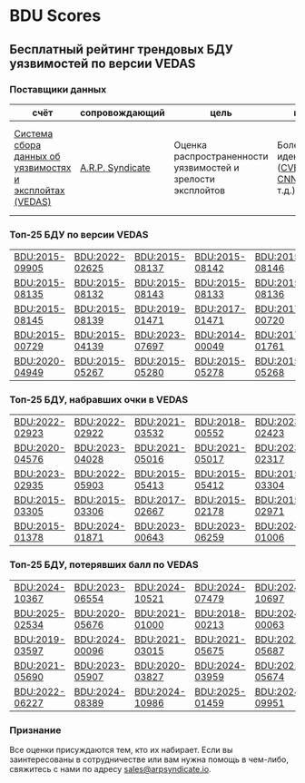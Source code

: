 
# BDU Scores
## Бесплатный рейтинг трендовых БДУ уязвимостей по версии VEDAS

### Поставщики данных
| счёт | cопровождающий | цель | покрытие | определение | частота |
| ----- | ---------- | ------- | -------- | ----------- | --------- |
| [Система сбора данных об уязвимостях и эксплойтах (VEDAS)](https://vedas.arpsyndicate.io) | [A.R.P. Syndicate](https://www.arpsyndicate.io) | Оценка распространенности уязвимостей и зрелости эксплойтов | Более 50 идентификаторов ([CVE](https://github.com/ARPSyndicate/cve-scores), [EUVD](https://github.com/ARPSyndicate/euvd-scores), [CNNVD](https://github.com/ARPSyndicate/cnnvd-scores), [BDU](https://github.com/ARPSyndicate/bdu-scores) и т.д.) | Аналитические данные с открытым исходным кодом (OSINT), полученные от [Exploit Observer](https://www.exploit.observer) | 6-8 часов |



<h3>Топ-25 БДУ по версии VEDAS</h3>

<table>
  <tr>
    <td><a href='https://vedas.arpsyndicate.io/?vuln=BDU:2015-09905'>BDU:2015-09905</a></td>
    <td><a href='https://vedas.arpsyndicate.io/?vuln=BDU:2022-02625'>BDU:2022-02625</a></td>
    <td><a href='https://vedas.arpsyndicate.io/?vuln=BDU:2015-08137'>BDU:2015-08137</a></td>
    <td><a href='https://vedas.arpsyndicate.io/?vuln=BDU:2015-08142'>BDU:2015-08142</a></td>
    <td><a href='https://vedas.arpsyndicate.io/?vuln=BDU:2015-08146'>BDU:2015-08146</a></td>
  </tr>
  <tr>
    <td><a href='https://vedas.arpsyndicate.io/?vuln=BDU:2015-08135'>BDU:2015-08135</a></td>
    <td><a href='https://vedas.arpsyndicate.io/?vuln=BDU:2015-08132'>BDU:2015-08132</a></td>
    <td><a href='https://vedas.arpsyndicate.io/?vuln=BDU:2015-08143'>BDU:2015-08143</a></td>
    <td><a href='https://vedas.arpsyndicate.io/?vuln=BDU:2015-08133'>BDU:2015-08133</a></td>
    <td><a href='https://vedas.arpsyndicate.io/?vuln=BDU:2015-08136'>BDU:2015-08136</a></td>
  </tr>
  <tr>
    <td><a href='https://vedas.arpsyndicate.io/?vuln=BDU:2015-08145'>BDU:2015-08145</a></td>
    <td><a href='https://vedas.arpsyndicate.io/?vuln=BDU:2015-08139'>BDU:2015-08139</a></td>
    <td><a href='https://vedas.arpsyndicate.io/?vuln=BDU:2019-01471'>BDU:2019-01471</a></td>
    <td><a href='https://vedas.arpsyndicate.io/?vuln=BDU:2017-01471'>BDU:2017-01471</a></td>
    <td><a href='https://vedas.arpsyndicate.io/?vuln=BDU:2017-00720'>BDU:2017-00720</a></td>
  </tr>
  <tr>
    <td><a href='https://vedas.arpsyndicate.io/?vuln=BDU:2015-00729'>BDU:2015-00729</a></td>
    <td><a href='https://vedas.arpsyndicate.io/?vuln=BDU:2015-04139'>BDU:2015-04139</a></td>
    <td><a href='https://vedas.arpsyndicate.io/?vuln=BDU:2023-07697'>BDU:2023-07697</a></td>
    <td><a href='https://vedas.arpsyndicate.io/?vuln=BDU:2014-00049'>BDU:2014-00049</a></td>
    <td><a href='https://vedas.arpsyndicate.io/?vuln=BDU:2017-01761'>BDU:2017-01761</a></td>
  </tr>
  <tr>
    <td><a href='https://vedas.arpsyndicate.io/?vuln=BDU:2020-04949'>BDU:2020-04949</a></td>
    <td><a href='https://vedas.arpsyndicate.io/?vuln=BDU:2015-05267'>BDU:2015-05267</a></td>
    <td><a href='https://vedas.arpsyndicate.io/?vuln=BDU:2015-05280'>BDU:2015-05280</a></td>
    <td><a href='https://vedas.arpsyndicate.io/?vuln=BDU:2015-05278'>BDU:2015-05278</a></td>
    <td><a href='https://vedas.arpsyndicate.io/?vuln=BDU:2015-05268'>BDU:2015-05268</a></td>
  </tr>
</table>


<h3>Топ-25 БДУ, набравших очки в VEDAS</h3>

<table>
  <tr>
    <td><a href='https://vedas.arpsyndicate.io/?vuln=BDU:2022-02923'>BDU:2022-02923</a></td>
    <td><a href='https://vedas.arpsyndicate.io/?vuln=BDU:2022-02922'>BDU:2022-02922</a></td>
    <td><a href='https://vedas.arpsyndicate.io/?vuln=BDU:2021-03532'>BDU:2021-03532</a></td>
    <td><a href='https://vedas.arpsyndicate.io/?vuln=BDU:2018-00552'>BDU:2018-00552</a></td>
    <td><a href='https://vedas.arpsyndicate.io/?vuln=BDU:2023-02423'>BDU:2023-02423</a></td>
  </tr>
  <tr>
    <td><a href='https://vedas.arpsyndicate.io/?vuln=BDU:2020-04576'>BDU:2020-04576</a></td>
    <td><a href='https://vedas.arpsyndicate.io/?vuln=BDU:2023-04028'>BDU:2023-04028</a></td>
    <td><a href='https://vedas.arpsyndicate.io/?vuln=BDU:2021-05016'>BDU:2021-05016</a></td>
    <td><a href='https://vedas.arpsyndicate.io/?vuln=BDU:2021-05017'>BDU:2021-05017</a></td>
    <td><a href='https://vedas.arpsyndicate.io/?vuln=BDU:2023-02317'>BDU:2023-02317</a></td>
  </tr>
  <tr>
    <td><a href='https://vedas.arpsyndicate.io/?vuln=BDU:2023-02935'>BDU:2023-02935</a></td>
    <td><a href='https://vedas.arpsyndicate.io/?vuln=BDU:2022-05903'>BDU:2022-05903</a></td>
    <td><a href='https://vedas.arpsyndicate.io/?vuln=BDU:2015-05413'>BDU:2015-05413</a></td>
    <td><a href='https://vedas.arpsyndicate.io/?vuln=BDU:2015-05412'>BDU:2015-05412</a></td>
    <td><a href='https://vedas.arpsyndicate.io/?vuln=BDU:2015-03304'>BDU:2015-03304</a></td>
  </tr>
  <tr>
    <td><a href='https://vedas.arpsyndicate.io/?vuln=BDU:2015-03305'>BDU:2015-03305</a></td>
    <td><a href='https://vedas.arpsyndicate.io/?vuln=BDU:2015-03306'>BDU:2015-03306</a></td>
    <td><a href='https://vedas.arpsyndicate.io/?vuln=BDU:2017-02667'>BDU:2017-02667</a></td>
    <td><a href='https://vedas.arpsyndicate.io/?vuln=BDU:2015-02178'>BDU:2015-02178</a></td>
    <td><a href='https://vedas.arpsyndicate.io/?vuln=BDU:2015-02971'>BDU:2015-02971</a></td>
  </tr>
  <tr>
    <td><a href='https://vedas.arpsyndicate.io/?vuln=BDU:2015-01378'>BDU:2015-01378</a></td>
    <td><a href='https://vedas.arpsyndicate.io/?vuln=BDU:2024-01871'>BDU:2024-01871</a></td>
    <td><a href='https://vedas.arpsyndicate.io/?vuln=BDU:2023-00643'>BDU:2023-00643</a></td>
    <td><a href='https://vedas.arpsyndicate.io/?vuln=BDU:2023-06259'>BDU:2023-06259</a></td>
    <td><a href='https://vedas.arpsyndicate.io/?vuln=BDU:2024-01006'>BDU:2024-01006</a></td>
  </tr>
</table>


<h3>Топ-25 БДУ, потерявших балл по VEDAS</h3>

<table>
  <tr>
    <td><a href='https://vedas.arpsyndicate.io/?vuln=BDU:2024-10367'>BDU:2024-10367</a></td>
    <td><a href='https://vedas.arpsyndicate.io/?vuln=BDU:2023-06554'>BDU:2023-06554</a></td>
    <td><a href='https://vedas.arpsyndicate.io/?vuln=BDU:2024-10521'>BDU:2024-10521</a></td>
    <td><a href='https://vedas.arpsyndicate.io/?vuln=BDU:2024-07479'>BDU:2024-07479</a></td>
    <td><a href='https://vedas.arpsyndicate.io/?vuln=BDU:2024-10697'>BDU:2024-10697</a></td>
  </tr>
  <tr>
    <td><a href='https://vedas.arpsyndicate.io/?vuln=BDU:2025-02534'>BDU:2025-02534</a></td>
    <td><a href='https://vedas.arpsyndicate.io/?vuln=BDU:2020-05676'>BDU:2020-05676</a></td>
    <td><a href='https://vedas.arpsyndicate.io/?vuln=BDU:2021-01000'>BDU:2021-01000</a></td>
    <td><a href='https://vedas.arpsyndicate.io/?vuln=BDU:2018-00213'>BDU:2018-00213</a></td>
    <td><a href='https://vedas.arpsyndicate.io/?vuln=BDU:2024-00063'>BDU:2024-00063</a></td>
  </tr>
  <tr>
    <td><a href='https://vedas.arpsyndicate.io/?vuln=BDU:2019-03597'>BDU:2019-03597</a></td>
    <td><a href='https://vedas.arpsyndicate.io/?vuln=BDU:2024-00096'>BDU:2024-00096</a></td>
    <td><a href='https://vedas.arpsyndicate.io/?vuln=BDU:2021-03015'>BDU:2021-03015</a></td>
    <td><a href='https://vedas.arpsyndicate.io/?vuln=BDU:2021-05675'>BDU:2021-05675</a></td>
    <td><a href='https://vedas.arpsyndicate.io/?vuln=BDU:2021-05687'>BDU:2021-05687</a></td>
  </tr>
  <tr>
    <td><a href='https://vedas.arpsyndicate.io/?vuln=BDU:2021-05690'>BDU:2021-05690</a></td>
    <td><a href='https://vedas.arpsyndicate.io/?vuln=BDU:2023-05907'>BDU:2023-05907</a></td>
    <td><a href='https://vedas.arpsyndicate.io/?vuln=BDU:2020-03827'>BDU:2020-03827</a></td>
    <td><a href='https://vedas.arpsyndicate.io/?vuln=BDU:2024-03959'>BDU:2024-03959</a></td>
    <td><a href='https://vedas.arpsyndicate.io/?vuln=BDU:2021-05674'>BDU:2021-05674</a></td>
  </tr>
  <tr>
    <td><a href='https://vedas.arpsyndicate.io/?vuln=BDU:2022-06227'>BDU:2022-06227</a></td>
    <td><a href='https://vedas.arpsyndicate.io/?vuln=BDU:2024-08389'>BDU:2024-08389</a></td>
    <td><a href='https://vedas.arpsyndicate.io/?vuln=BDU:2024-10986'>BDU:2024-10986</a></td>
    <td><a href='https://vedas.arpsyndicate.io/?vuln=BDU:2025-01459'>BDU:2025-01459</a></td>
    <td><a href='https://vedas.arpsyndicate.io/?vuln=BDU:2024-09951'>BDU:2024-09951</a></td>
  </tr>
</table>


### Признание
Все оценки присуждаются тем, кто их набирает.
Если вы заинтересованы в сотрудничестве или вам нужна помощь в чем-либо, свяжитесь с нами по адресу [sales@arpsyndicate.io](mailto:sales@arpsyndicate.io).


